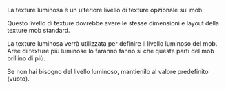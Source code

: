 La texture luminosa è un ulteriore livello di texture opzionale sul mob.

Questo livello di texture dovrebbe avere le stesse dimensioni e layout della texture mob standard.

La texture luminosa verrà utilizzata per definire il livello luminoso del mob. Aree di texture più luminose lo faranno fanno sì che queste parti del mob brillino di più.

Se non hai bisogno del livello luminoso, mantienilo al valore predefinito (vuoto).